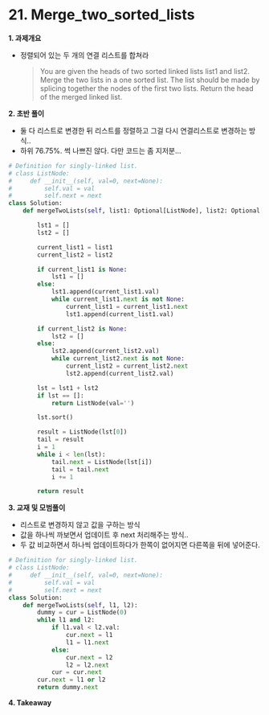 # 21. Merge_two_sorted_lists

**1. 과제개요**

- 정렬되어 있는 두 개의 연결 리스트를 합쳐라
  > You are given the heads of two sorted linked lists list1 and list2.
  > Merge the two lists in a one sorted list. The list should be made by splicing together the nodes of the first two lists.
  > Return the head of the merged linked list.

**2. 초반 풀이**

- 둘 다 리스트로 변경한 뒤 리스트를 정렬하고 그걸 다시 연결리스트로 변경하는 방식..
- 하위 76.75%. 썩 나쁘진 않다. 다만 코드는 좀 지저분...

```python
# Definition for singly-linked list.
# class ListNode:
#     def __init__(self, val=0, next=None):
#         self.val = val
#         self.next = next
class Solution:
    def mergeTwoLists(self, list1: Optional[ListNode], list2: Optional[ListNode]) -> Optional[ListNode]:

        lst1 = []
        lst2 = []

        current_list1 = list1
        current_list2 = list2

        if current_list1 is None:
            lst1 = []
        else:
            lst1.append(current_list1.val)
            while current_list1.next is not None:
                current_list1 = current_list1.next
                lst1.append(current_list1.val)

        if current_list2 is None:
            lst2 = []
        else:
            lst2.append(current_list2.val)
            while current_list2.next is not None:
                current_list2 = current_list2.next
                lst2.append(current_list2.val)

        lst = lst1 + lst2
        if lst == []:
            return ListNode(val='')

        lst.sort()

        result = ListNode(lst[0])
        tail = result
        i = 1
        while i < len(lst):
            tail.next = ListNode(lst[i])
            tail = tail.next
            i += 1

        return result
```

**3. 교재 및 모범풀이**

- 리스트로 변경하지 않고 값을 구하는 방식
- 값을 하나씩 까보면서 업데이트 후 next 처리해주는 방식..
- 두 값 비교하면서 하나씩 업데이트하다가 한쪽이 없어지면 다른쪽을 뒤에 넣어준다.

```python
# Definition for singly-linked list.
# class ListNode:
#     def __init__(self, val=0, next=None):
#         self.val = val
#         self.next = next
class Solution:
    def mergeTwoLists(self, l1, l2):
        dummy = cur = ListNode(0)
        while l1 and l2:
            if l1.val < l2.val:
                cur.next = l1
                l1 = l1.next
            else:
                cur.next = l2
                l2 = l2.next
            cur = cur.next
        cur.next = l1 or l2
        return dummy.next
```

**4. Takeaway**
